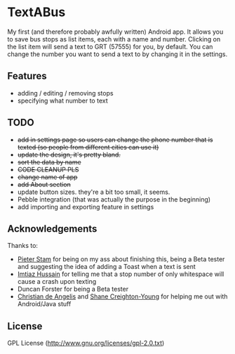TextABus
========

My first (and therefore probably awfully written) Android app. It allows you to save bus stops as list items, each with a name and number. Clicking on the list item will send a text to GRT (57555) for you, by default. You can change the number you want to send a text to by changing it in the settings.

## Features
- adding / editing / removing stops
- specifying what number to text

## TODO
- ~~add in settings page so users can change the phone number that is texted (so people from different cities can use it)~~
- ~~update the design, it's pretty bland.~~
- ~~sort the data by name~~
- ~~CODE CLEANUP PLS~~
- ~~change name of app~~
- ~~add About section~~
- update button sizes. they're a bit too small, it seems.
- Pebble integration (that was actually the purpose in the beginning)
- add importing and exporting feature in settings

## Acknowledgements
Thanks to:
- [Pieter Stam](https://github.com/stampieter) for being on my ass about finishing this, being a Beta tester and suggesting the idea of adding a Toast when a text is sent
- [Imtiaz Hussain](https://github.com/imtizzle) for telling me that a stop number of only whitespace will cause a crash upon texting
- Duncan Forster for being a Beta tester
- [Christian de Angelis](https://github.com/cdeange) and [Shane Creighton-Young](https://github.com/srcreigh) for helping me out with Android/Java stuff

## License
GPL License (http://www.gnu.org/licenses/gpl-2.0.txt)
